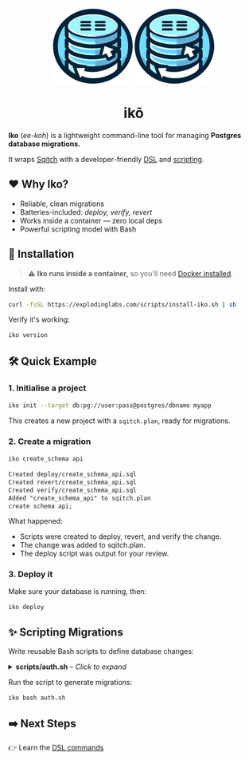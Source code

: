 <p align="center">
  <img alt="Iko logo" height="150" src="https://github.com/explodinglabs/iko/blob/main/images/logo-light.png?raw=true#gh-light-mode-only" />
  <img alt="Iko logo" height="150" src="https://github.com/explodinglabs/iko/blob/main/images/logo-dark.png?raw=true#gh-dark-mode-only" />
</p>

<h1 align="center">
  ikō
</h1>

**Iko** (_ee-koh_) is a lightweight command-line tool for managing **Postgres
database migrations.**

It wraps [Sqitch](https://sqitch.org/) with a developer-friendly
[DSL](https://www.explodinglabs.com/iko/commands/) and
[scripting](https://www.explodinglabs.com/iko/scripting/).

## ❤️ Why Iko?

- Reliable, clean migrations
- Batteries-included: _deploy, verify, revert_
- Works inside a container — zero local deps
- Powerful scripting model with Bash

## 🚀 Installation

> ⚠️ **Iko runs inside a container,** so you'll need [Docker
> installed](https://docs.docker.com/get-docker/).

Install with:

```sh
curl -fsSL https://explodinglabs.com/scripts/install-iko.sh | sh
```

Verify it's working:

```sh
iko version
```

## 🛠️ Quick Example

### 1. Initialise a project

```sh
iko init --target db:pg://user:pass@postgres/dbname myapp
```

This creates a new project with a `sqitch.plan`, ready for migrations.

### 2. Create a migration

```sh
iko create_schema api
```

```
Created deploy/create_schema_api.sql
Created revert/create_schema_api.sql
Created verify/create_schema_api.sql
Added "create_schema_api" to sqitch.plan
create schema api;
```

What happened:

- Scripts were created to deploy, revert, and verify the change.
- The change was added to sqitch.plan.
- The deploy script was output for your review.

### 3. Deploy it

Make sure your database is running, then:

```sh
iko deploy
```

## ✨ Scripting Migrations

Write reusable Bash scripts to define database changes:

<details>
  <summary><strong>scripts/auth.sh</strong> – <em>Click to expand</em></summary>

```sh
# Create an auth schema
create_schema auth

# Create a user table
create_table_as auth.user <<'EOF'
create table auth.user (
  username text primary key check (length(username) >= 3),
  password text not null check (length(password) < 512),
  role name not null check (length(role) < 512)
);
EOF

# Add a function to hash passwords
create_function_as auth.encrypt_pass <<'EOF'
create function auth.encrypt_pass () returns trigger language plpgsql as $$
begin
  if tg_op = 'INSERT' or new.password <> old.password then
    new.password = crypt(new.password, gen_salt('bf'));
  end if;
  return new;
end; $$
EOF

# Trigger it on insert/update
create_trigger encrypt_pass auth.user auth.encrypt_pass
```

</details>

Run the script to generate migrations:

```sh
iko bash auth.sh
```

## ➡️ Next Steps

👉 Learn the [DSL commands](https://www.explodinglabs.com/iko/commands/)
